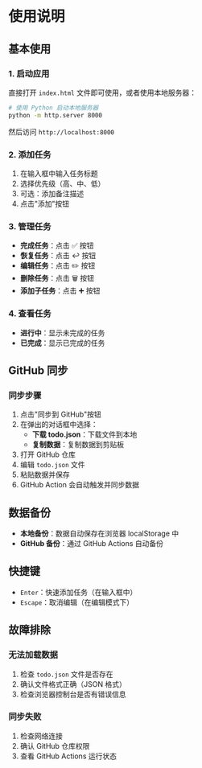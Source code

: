 # 使用说明

## 基本使用

### 1. 启动应用

直接打开 `index.html` 文件即可使用，或者使用本地服务器：

```bash
# 使用 Python 启动本地服务器
python -m http.server 8000
```

然后访问 `http://localhost:8000`

### 2. 添加任务

1. 在输入框中输入任务标题
2. 选择优先级（高、中、低）
3. 可选：添加备注描述
4. 点击"添加"按钮

### 3. 管理任务

- **完成任务**：点击 ✅ 按钮
- **恢复任务**：点击 ↩️ 按钮
- **编辑任务**：点击 ✏️ 按钮
- **删除任务**：点击 🗑️ 按钮
- **添加子任务**：点击 ➕ 按钮

### 4. 查看任务

- **进行中**：显示未完成的任务
- **已完成**：显示已完成的任务

## GitHub 同步

### 同步步骤

1. 点击"同步到 GitHub"按钮
2. 在弹出的对话框中选择：
   - **下载 todo.json**：下载文件到本地
   - **复制数据**：复制数据到剪贴板
3. 打开 GitHub 仓库
4. 编辑 `todo.json` 文件
5. 粘贴数据并保存
6. GitHub Action 会自动触发并同步数据

## 数据备份

- **本地备份**：数据自动保存在浏览器 localStorage 中
- **GitHub 备份**：通过 GitHub Actions 自动备份

## 快捷键

- `Enter`：快速添加任务（在输入框中）
- `Escape`：取消编辑（在编辑模式下）

## 故障排除

### 无法加载数据

1. 检查 `todo.json` 文件是否存在
2. 确认文件格式正确（JSON 格式）
3. 检查浏览器控制台是否有错误信息

### 同步失败

1. 检查网络连接
2. 确认 GitHub 仓库权限
3. 查看 GitHub Actions 运行状态 